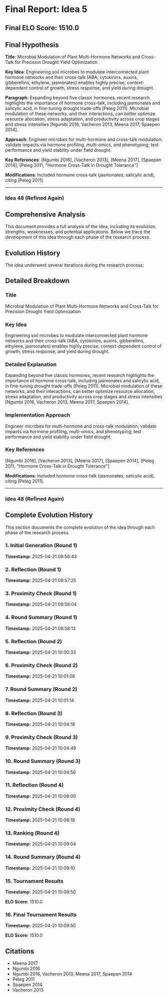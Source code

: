 # Final Report: Idea 5

## Final ELO Score: 1510.0

## Final Hypothesis

**Title**: Microbial Modulation of Plant Multi-Hormone Networks and Cross-Talk for Precision Drought Yield Optimization

**Key Idea**: Engineering soil microbes to modulate interconnected plant hormone networks and their cross-talk (ABA, cytokinins, auxins, gibberellins, ethylene, jasmonates) enables highly precise, context-dependent control of growth, stress response, and yield during drought.

**Paragraph**: Expanding beyond five classic hormones, recent research highlights the importance of hormone cross-talk, including jasmonates and salicylic acid, in fine-tuning drought trade-offs [Peleg 2011]. Microbial modulation of these networks, and their interactions, can better optimize resource allocation, stress adaptation, and productivity across crop stages and stress intensities [Ngumbi 2016, Vacheron 2013, Meena 2017, Spaepen 2014].

**Approach**: Engineer microbes for multi-hormone and cross-talk modulation; validate impacts via hormone profiling, multi-omics, and phenotyping; test performance and yield stability under field drought.

**Key References**: [Ngumbi 2016], [Vacheron 2013], [Meena 2017], [Spaepen 2014], [Peleg 2011, "Hormone Cross-Talk in Drought Tolerance"]

**Modifications**: Included hormone cross-talk (jasmonates, salicylic acid), citing [Peleg 2011].

---

### **Idea 48 (Refined Again)**

## Comprehensive Analysis

This document provides a full analysis of the idea, including its evolution, strengths, weaknesses, and potential applications. Below we trace the development of this idea through each phase of the research process.

## Evolution History

The idea underwent several iterations during the research process:

## Detailed Breakdown

### Title

Microbial Modulation of Plant Multi-Hormone Networks and Cross-Talk for Precision Drought Yield Optimization

### Key Idea

Engineering soil microbes to modulate interconnected plant hormone networks and their cross-talk (ABA, cytokinins, auxins, gibberellins, ethylene, jasmonates) enables highly precise, context-dependent control of growth, stress response, and yield during drought.

### Detailed Explanation

Expanding beyond five classic hormones, recent research highlights the importance of hormone cross-talk, including jasmonates and salicylic acid, in fine-tuning drought trade-offs [Peleg 2011]. Microbial modulation of these networks, and their interactions, can better optimize resource allocation, stress adaptation, and productivity across crop stages and stress intensities [Ngumbi 2016, Vacheron 2013, Meena 2017, Spaepen 2014].

### Implementation Approach

Engineer microbes for multi-hormone and cross-talk modulation; validate impacts via hormone profiling, multi-omics, and phenotyping; test performance and yield stability under field drought.

### Key References

[Ngumbi 2016], [Vacheron 2013], [Meena 2017], [Spaepen 2014], [Peleg 2011, "Hormone Cross-Talk in Drought Tolerance"]

**Modifications**: Included hormone cross-talk (jasmonates, salicylic acid), citing [Peleg 2011].

---

### **Idea 48 (Refined Again)**

## Complete Evolution History

This section documents the complete evolution of the idea through each phase of the research process.

### 1. Initial Generation (Round 1)
**Timestamp:** 2025-04-21 09:56:43



### 2. Reflection (Round 1)
**Timestamp:** 2025-04-21 09:57:25



### 3. Proximity Check (Round 1)
**Timestamp:** 2025-04-21 09:58:04



### 4. Round Summary (Round 1)
**Timestamp:** 2025-04-21 09:58:13



### 5. Reflection (Round 2)
**Timestamp:** 2025-04-21 10:00:33



### 6. Proximity Check (Round 2)
**Timestamp:** 2025-04-21 10:01:08



### 7. Round Summary (Round 2)
**Timestamp:** 2025-04-21 10:01:14



### 8. Reflection (Round 3)
**Timestamp:** 2025-04-21 10:04:18



### 9. Proximity Check (Round 3)
**Timestamp:** 2025-04-21 10:04:49



### 10. Round Summary (Round 3)
**Timestamp:** 2025-04-21 10:04:56



### 11. Reflection (Round 4)
**Timestamp:** 2025-04-21 10:08:00



### 12. Proximity Check (Round 4)
**Timestamp:** 2025-04-21 10:08:19



### 13. Ranking (Round 4)
**Timestamp:** 2025-04-21 10:09:04



### 14. Round Summary (Round 4)
**Timestamp:** 2025-04-21 10:09:10



### 15. Tournament Results
**Timestamp:** 2025-04-21 10:09:50

**ELO Score:** 1510.0



### 16. Final Tournament Results
**Timestamp:** 2025-04-21 10:09:50

**ELO Score:** 1510.0



## Citations

- Meena 2017
- Ngumbi 2016
- Ngumbi 2016, Vacheron 2013, Meena 2017, Spaepen 2014
- Peleg 2011
- Spaepen 2014
- Vacheron 2013

